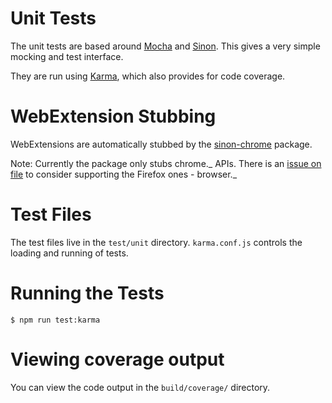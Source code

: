 # Unit Tests

The unit tests are based around [Mocha](http://mochajs.org/) and
[Sinon](http://sinonjs.org/). This gives a very simple mocking and test interface.

They are run using [Karma](https://karma-runner.github.io), which also provides
for code coverage.

# WebExtension Stubbing

WebExtensions are automatically stubbed by the
[sinon-chrome](https://github.com/acvetkov/sinon-chrome) package.

Note: Currently the package only stubs chrome._ APIs. There is an
[issue on file](https://github.com/acvetkov/sinon-chrome/issues/40) to consider
supporting the Firefox ones - browser._

# Test Files

The test files live in the `test/unit` directory. `karma.conf.js` controls the
loading and running of tests.

# Running the Tests

```shell
$ npm run test:karma
```

# Viewing coverage output

You can view the code output in the `build/coverage/` directory.

